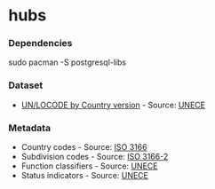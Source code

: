 # hubs

### Dependencies

sudo pacman -S postgresql-libs

### Dataset

* [UN/LOCODE by Country version](https://www.unece.org/fileadmin/DAM/cefact/locode/loc182csv.zip) - Source: [UNECE](http://www.unece.org/cefact/locode/welcome.html)

### Metadata

* Country codes  - Source: [ISO 3166](https://www.iso.org/iso-3166-country-codes.html)
* Subdivision codes - Source: [ISO 3166-2](https://www.iso.org/iso-3166-country-codes.html)
* Function classifiers - Source: [UNECE](http://www.unece.org/cefact/locode/welcome.html)
* Status indicators - Source: [UNECE](http://www.unece.org/cefact/locode/welcome.html)

